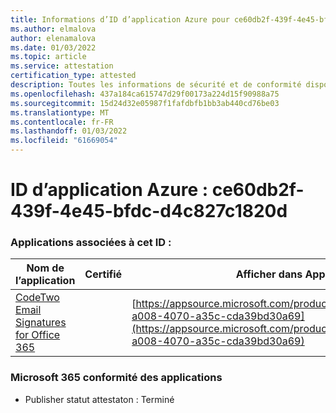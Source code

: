 ```yaml
---
title: Informations d’ID d’application Azure pour ce60db2f-439f-4e45-bfdc-d4c827c1820d
ms.author: elmalova
author: elenamalova
ms.date: 01/03/2022
ms.topic: article
ms.service: attestation
certification_type: attested
description: Toutes les informations de sécurité et de conformité disponibles pour ce60db2f-439f-4e45-bfdc-d4c827c1820d.
ms.openlocfilehash: 437a184ca615747d29f00173a224d15f90988a75
ms.sourcegitcommit: 15d24d32e05987f1fafdbfb1bb3ab440cd76be03
ms.translationtype: MT
ms.contentlocale: fr-FR
ms.lasthandoff: 01/03/2022
ms.locfileid: "61669054"
---
```

# <a name="azure-app-id-ce60db2f-439f-4e45-bfdc-d4c827c1820d"></a>ID d’application Azure : ce60db2f-439f-4e45-bfdc-d4c827c1820d


### <a name="apps-associated-with-this-id"></a>Applications associées à cet ID :
| **Nom de l’application** | **Certifié** | **Afficher dans AppSource** |
|--------------|---------------|-----------------------|
| [CodeTwo Email Signatures for Office 365](https://docs.microsoft.com/microsoft-365-app-certification/forward/codetwo.3d2daeb9-a008-4070-a35c-cda39bd30a69) |  | [https://appsource.microsoft.com/product/office/codetwo.3d2daeb9-a008-4070-a35c-cda39bd30a69](https://appsource.microsoft.com/product/office/codetwo.3d2daeb9-a008-4070-a35c-cda39bd30a69) |

### <a name="microsoft-365-app-compliance-status"></a>Microsoft 365 conformité des applications
- Publisher statut attestaton : Terminé

